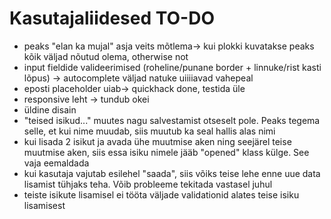 # Kasutajaliidesed TO-DO
- peaks "elan ka mujal" asja veits mõtlema-> kui plokki kuvatakse peaks kõik väljad nõutud olema, otherwise not
- input fieldide valideerimised (roheline/punane border + linnuke/rist kasti lõpus) -> autocomplete väljad natuke uiiiiavad vahepeal
- eposti placeholder uiab-> quickhack done, testida üle
- responsive leht -> tundub okei
- üldine disain
- "teised isikud..." muutes nagu salvestamist otseselt pole. Peaks tegema selle, et kui nime muudab, siis muutub ka seal hallis alas nimi
- kui lisada 2 isikut ja avada ühe muutmise aken ning seejärel teise muutmise aken, siis essa isiku nimele jääb "opened" klass külge. See vaja eemaldada
- kui kasutaja vajutab esilehel "saada", siis võiks teise lehe enne uue data lisamist tühjaks teha. Võib probleeme tekitada vastasel juhul
- teiste isikute lisamisel ei tööta väljade validationid alates teise isiku lisamisest

